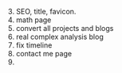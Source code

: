 3. SEO, title, favicon.
4. math page
5. convert all projects and blogs
6. real complex analysis blog
8. fix timeline
9. contact me page
10. 